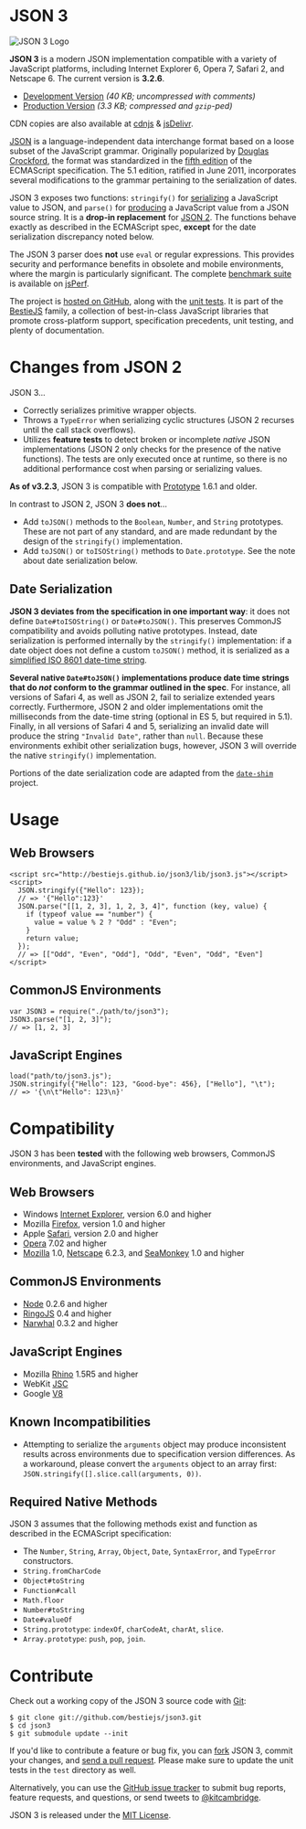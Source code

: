 # JSON 3 #

![JSON 3 Logo](http://bestiejs.github.io/json3/page/logo.png)

**JSON 3** is a modern JSON implementation compatible with a variety of JavaScript platforms, including Internet Explorer 6, Opera 7, Safari 2, and Netscape 6. The current version is **3.2.6**.

- [Development Version](https://raw.github.com/bestiejs/json3/v3.2.6/lib/json3.js) *(40 KB; uncompressed with comments)*
- [Production Version](https://raw.github.com/bestiejs/json3/v3.2.6/lib/json3.min.js) *(3.3 KB; compressed and `gzip`-ped)*

CDN copies are also available at [cdnjs](http://cdnjs.com/libraries/json3/) & [jsDelivr](http://www.js.jsdelivr.com/#!json3).

[JSON](http://json.org/) is a language-independent data interchange format based on a loose subset of the JavaScript grammar. Originally popularized by [Douglas Crockford](http://www.js.crockford.com/), the format was standardized in the [fifth edition](http://es5.github.com/) of the ECMAScript specification. The 5.1 edition, ratified in June 2011, incorporates several modifications to the grammar pertaining to the serialization of dates.

JSON 3 exposes two functions: `stringify()` for [serializing](https://developer.mozilla.org/en/JavaScript/Reference/Global_Objects/JSON/stringify) a JavaScript value to JSON, and `parse()` for [producing](https://developer.mozilla.org/en/JavaScript/Reference/Global_Objects/JSON/parse) a JavaScript value from a JSON source string. It is a **drop-in replacement** for [JSON 2](http://json.org/js). The functions behave exactly as described in the ECMAScript spec, **except** for the date serialization discrepancy noted below.

The JSON 3 parser does **not** use `eval` or regular expressions. This provides security and performance benefits in obsolete and mobile environments, where the margin is particularly significant. The complete [benchmark suite](http://jsperf.com/json3) is available on [jsPerf](http://jsperf.com/).

The project is [hosted on GitHub](http://git.io/json3), along with the [unit tests](http://bestiejs.github.io/json3/test/test_browser.html). It is part of the [BestieJS](https://github.com/bestiejs) family, a collection of best-in-class JavaScript libraries that promote cross-platform support, specification precedents, unit testing, and plenty of documentation.

# Changes from JSON 2 #

JSON 3...

* Correctly serializes primitive wrapper objects.
* Throws a `TypeError` when serializing cyclic structures (JSON 2 recurses until the call stack overflows).
* Utilizes **feature tests** to detect broken or incomplete *native* JSON implementations (JSON 2 only checks for the presence of the native functions). The tests are only executed once at runtime, so there is no additional performance cost when parsing or serializing values.

**As of v3.2.3**, JSON 3 is compatible with [Prototype](http://prototypejs.org) 1.6.1 and older.

In contrast to JSON 2, JSON 3 **does not**...

* Add `toJSON()` methods to the `Boolean`, `Number`, and `String` prototypes. These are not part of any standard, and are made redundant by the design of the `stringify()` implementation.
* Add `toJSON()` or `toISOString()` methods to `Date.prototype`. See the note about date serialization below.

## Date Serialization

**JSON 3 deviates from the specification in one important way**: it does not define `Date#toISOString()` or `Date#toJSON()`. This preserves CommonJS compatibility and avoids polluting native prototypes. Instead, date serialization is performed internally by the `stringify()` implementation: if a date object does not define a custom `toJSON()` method, it is serialized as a [simplified ISO 8601 date-time string](http://es5.github.com/#x15.9.1.15).

**Several native `Date#toJSON()` implementations produce date time strings that do *not* conform to the grammar outlined in the spec**. For instance, all versions of Safari 4, as well as JSON 2, fail to serialize extended years correctly. Furthermore, JSON 2 and older implementations omit the milliseconds from the date-time string (optional in ES 5, but required in 5.1). Finally, in all versions of Safari 4 and 5, serializing an invalid date will produce the string `"Invalid Date"`, rather than `null`. Because these environments exhibit other serialization bugs, however, JSON 3 will override the native `stringify()` implementation.

Portions of the date serialization code are adapted from the [`date-shim`](https://github.com/Yaffle/date-shim) project.

# Usage #

## Web Browsers

    <script src="http://bestiejs.github.io/json3/lib/json3.js"></script>
    <script>
      JSON.stringify({"Hello": 123});
      // => '{"Hello":123}'
      JSON.parse("[[1, 2, 3], 1, 2, 3, 4]", function (key, value) {
        if (typeof value == "number") {
          value = value % 2 ? "Odd" : "Even";
        }
        return value;
      });
      // => [["Odd", "Even", "Odd"], "Odd", "Even", "Odd", "Even"]
    </script>

## CommonJS Environments

    var JSON3 = require("./path/to/json3");
    JSON3.parse("[1, 2, 3]");
    // => [1, 2, 3]

## JavaScript Engines

    load("path/to/json3.js");
    JSON.stringify({"Hello": 123, "Good-bye": 456}, ["Hello"], "\t");
    // => '{\n\t"Hello": 123\n}'

# Compatibility #

JSON 3 has been **tested** with the following web browsers, CommonJS environments, and JavaScript engines.

## Web Browsers

- Windows [Internet Explorer](http://www.js.microsoft.com/windows/internet-explorer), version 6.0 and higher
- Mozilla [Firefox](http://www.js.mozilla.com/firefox), version 1.0 and higher
- Apple [Safari](http://www.js.apple.com/safari), version 2.0 and higher
- [Opera](http://www.js.opera.com) 7.02 and higher
- [Mozilla](http://sillydog.org/narchive/gecko.php) 1.0, [Netscape](http://sillydog.org/narchive/) 6.2.3, and [SeaMonkey](http://www.js.seamonkey-project.org/) 1.0 and higher

## CommonJS Environments

- [Node](http://nodejs.org/) 0.2.6 and higher
- [RingoJS](http://ringojs.org/) 0.4 and higher
- [Narwhal](http://narwhaljs.org/) 0.3.2 and higher

## JavaScript Engines

- Mozilla [Rhino](http://www.js.mozilla.org/rhino) 1.5R5 and higher
- WebKit [JSC](https://trac.webkit.org/wiki/JSC)
- Google [V8](http://code.google.com/p/v8)

## Known Incompatibilities

* Attempting to serialize the `arguments` object may produce inconsistent results across environments due to specification version differences. As a workaround, please convert the `arguments` object to an array first: `JSON.stringify([].slice.call(arguments, 0))`.

## Required Native Methods

JSON 3 assumes that the following methods exist and function as described in the ECMAScript specification:

- The `Number`, `String`, `Array`, `Object`, `Date`, `SyntaxError`, and `TypeError` constructors.
- `String.fromCharCode`
- `Object#toString`
- `Function#call`
- `Math.floor`
- `Number#toString`
- `Date#valueOf`
- `String.prototype`: `indexOf`, `charCodeAt`, `charAt`, `slice`.
- `Array.prototype`: `push`, `pop`, `join`.

# Contribute #

Check out a working copy of the JSON 3 source code with [Git](http://git-scm.com/):

    $ git clone git://github.com/bestiejs/json3.git
    $ cd json3
    $ git submodule update --init

If you'd like to contribute a feature or bug fix, you can [fork](http://help.github.com/fork-a-repo/) JSON 3, commit your changes, and [send a pull request](http://help.github.com/send-pull-requests/). Please make sure to update the unit tests in the `test` directory as well.

Alternatively, you can use the [GitHub issue tracker](https://github.com/bestiejs/json3/issues) to submit bug reports, feature requests, and questions, or send tweets to [@kitcambridge](http://twitter.com/kitcambridge).

JSON 3 is released under the [MIT License](http://kit.mit-license.org/).